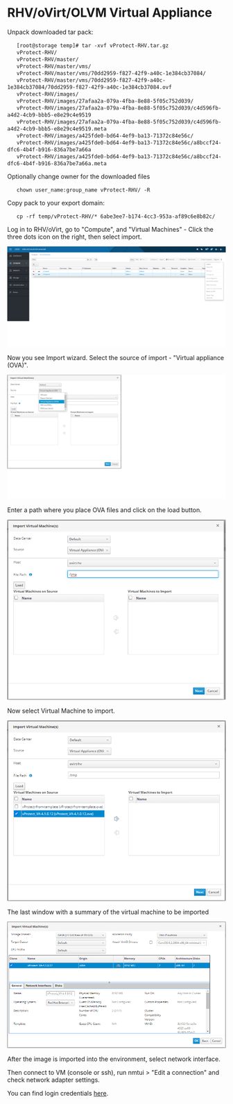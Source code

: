 # RHV/oVirt/OLVM Virtual Appliance

Unpack downloaded tar pack:

```text
   [root@storage temp]# tar -xvf vProtect-RHV.tar.gz
   vProtect-RHV/
   vProtect-RHV/master/
   vProtect-RHV/master/vms/
   vProtect-RHV/master/vms/70dd2959-f827-42f9-a40c-1e384cb37084/
   vProtect-RHV/master/vms/70dd2959-f827-42f9-a40c-1e384cb37084/70dd2959-f827-42f9-a40c-1e384cb37084.ovf
   vProtect-RHV/images/
   vProtect-RHV/images/27afaa2a-079a-4fba-8e88-5f05c752d039/
   vProtect-RHV/images/27afaa2a-079a-4fba-8e88-5f05c752d039/c4d596fb-a4d2-4cb9-bbb5-e8e29c4e9519
   vProtect-RHV/images/27afaa2a-079a-4fba-8e88-5f05c752d039/c4d596fb-a4d2-4cb9-bbb5-e8e29c4e9519.meta
   vProtect-RHV/images/a425fde0-bd64-4ef9-ba13-71372c84e56c/
   vProtect-RHV/images/a425fde0-bd64-4ef9-ba13-71372c84e56c/a8bccf24-dfc6-4b4f-b916-836a7be7a66a
   vProtect-RHV/images/a425fde0-bd64-4ef9-ba13-71372c84e56c/a8bccf24-dfc6-4b4f-b916-836a7be7a66a.meta
```

Optionally change owner for the downloaded files

```text
   chown user_name:group_name vProtect-RHV/ -R
```

Copy pack to your export domain:

```text
   cp -rf temp/vProtect-RHV/* 6abe3ee7-b174-4cc3-953a-af89c6e8b82c/
```

Log in to RHV/oVirt, go to "Compute", and "Virtual Machines" - Click the three dots icon on the right, then select import.

![](../../.gitbook/assets/1.png)

Now you see Import wizard. Select the source of import - "Virtual appliance \(OVA\)".

![](../../.gitbook/assets/2.png)

Enter a path where you place OVA files and click on the load button.

![](../../.gitbook/assets/3%20%281%29%20%281%29%20%281%29.png)

Now select Virtual Machine to import.

![](../../.gitbook/assets/4.png)

The last window with a summary of the virtual machine to be imported

![](../../.gitbook/assets/6.png)

After the image is imported into the environment, select network interface.

Then connect to VM \(console or ssh\), run nmtui &gt; "Edit a connection" and check network adapter settings.

You can find login credentials [here](./).

